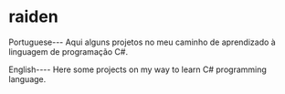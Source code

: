 # raiden

Portuguese---
Aqui alguns projetos no meu caminho de aprendizado à linguagem de programação C#.

English----
Here some projects on my way to learn C# programming language.
